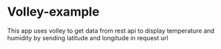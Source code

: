 # Volley-example
This app uses volley to get data from rest api to display temperature and humidity by sending latitude and longitude in request url
